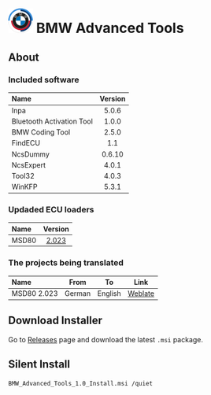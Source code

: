# <img src="images/bmw_m_50th_logo.png" width="50" height="50" /> BMW Advanced Tools
## About

### Included software

| Name                      | Version |
|:------------------------- |:-------:|
| Inpa                      |  5.0.6  |
| Bluetooth Activation Tool |  1.0.0  |
| BMW Coding Tool           |  2.5.0  |
| FindECU                   |   1.1   |
| NcsDummy                  | 0.6.10  |
| NcsExpert                 |  4.0.1  |
| Tool32                    |  4.0.3  |
| WinKFP                    |  5.3.1  |


### Updaded ECU loaders

| Name  |                       Version                        |
|:----- |:----------------------------------------------------:|
| MSD80 | [2.023](https://bimmerprofs.com/msd80-loader-2-023/) |


### The projects being translated

| Name        |  From  |   To    |                                    Link                                     |
|:----------- |:------:|:-------:|:---------------------------------------------------------------------------:|
| MSD80 2.023 | German | English | [Weblate](https://weblate.gushmazuko.dev/projects/inpa-msd80-loader-2-023/) |


## Download Installer
Go to [Releases](https://github.com/gushmazuko/bmw-advanced-tools/releases) page and download the latest `.msi` package.

## Silent Install
```batch
BMW_Advanced_Tools_1.0_Install.msi /quiet
```